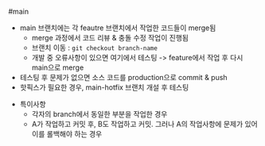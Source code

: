 #main
- main 브랜치에는 각 feautre 브랜치에서 작업한 코드들이 merge됨
  - merge 과정에서 코드 리뷰 & 충돌 수정 작업이 진행됨
  - 브랜치 이동 : `git checkout branch-name`
  - 개발 중 오류사항이 있으면 여기에서 테스팅 -> feature에서 작업 후 다시 main으로 merge
- 테스팅 후 문제가 없으면 소스 코드를 production으로 commit & push
- 핫픽스가 필요한 경우, main-hotfix 브랜치 개설 후 테스팅

  
* 특이사항
  - 각자의 branch에서 동일한 부분을 작업한 경우
  - A가 작업하고 커밋 후, B도 작업하고 커밋. 그러나 A의 작업사항에 문제가 있어 이를 롤백해야 하는 경우
